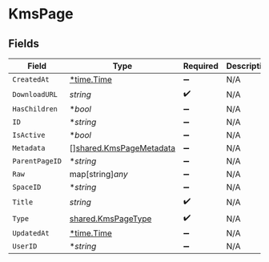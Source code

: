 # KmsPage


## Fields

| Field                                                                     | Type                                                                      | Required                                                                  | Description                                                               |
| ------------------------------------------------------------------------- | ------------------------------------------------------------------------- | ------------------------------------------------------------------------- | ------------------------------------------------------------------------- |
| `CreatedAt`                                                               | [*time.Time](https://pkg.go.dev/time#Time)                                | :heavy_minus_sign:                                                        | N/A                                                                       |
| `DownloadURL`                                                             | *string*                                                                  | :heavy_check_mark:                                                        | N/A                                                                       |
| `HasChildren`                                                             | **bool*                                                                   | :heavy_minus_sign:                                                        | N/A                                                                       |
| `ID`                                                                      | **string*                                                                 | :heavy_minus_sign:                                                        | N/A                                                                       |
| `IsActive`                                                                | **bool*                                                                   | :heavy_minus_sign:                                                        | N/A                                                                       |
| `Metadata`                                                                | [][shared.KmsPageMetadata](../../../pkg/models/shared/kmspagemetadata.md) | :heavy_minus_sign:                                                        | N/A                                                                       |
| `ParentPageID`                                                            | **string*                                                                 | :heavy_minus_sign:                                                        | N/A                                                                       |
| `Raw`                                                                     | map[string]*any*                                                          | :heavy_minus_sign:                                                        | N/A                                                                       |
| `SpaceID`                                                                 | **string*                                                                 | :heavy_minus_sign:                                                        | N/A                                                                       |
| `Title`                                                                   | *string*                                                                  | :heavy_check_mark:                                                        | N/A                                                                       |
| `Type`                                                                    | [shared.KmsPageType](../../../pkg/models/shared/kmspagetype.md)           | :heavy_check_mark:                                                        | N/A                                                                       |
| `UpdatedAt`                                                               | [*time.Time](https://pkg.go.dev/time#Time)                                | :heavy_minus_sign:                                                        | N/A                                                                       |
| `UserID`                                                                  | **string*                                                                 | :heavy_minus_sign:                                                        | N/A                                                                       |